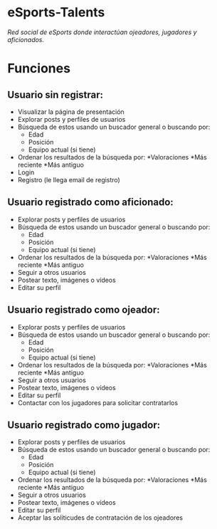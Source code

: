 # eSports-Talents

_Red social de eSports donde interactúan ojeadores, jugadores y aficionados._

# Funciones
## Usuario sin registrar:
* Visualizar la página de presentación
* Explorar posts y perfiles de usuarios
* Búsqueda de estos usando un buscador general o buscando por:
  * Edad
  * Posición
  * Equipo actual (si tiene)
* Ordenar los resultados de la búsqueda por:
  *Valoraciones
  *Más reciente
  *Más antiguo
* Login
* Registro (le llega email de registro)

## Usuario registrado como aficionado:
* Explorar posts y perfiles de usuarios
* Búsqueda de estos usando un buscador general o buscando por:
  * Edad
  * Posición
  * Equipo actual (si tiene)
* Ordenar los resultados de la búsqueda por:
  *Valoraciones
  *Más reciente
  *Más antiguo
* Seguir a otros usuarios
* Postear texto, imágenes o vídeos
* Editar su perfil

## Usuario registrado como ojeador:
* Explorar posts y perfiles de usuarios
* Búsqueda de estos usando un buscador general o buscando por:
  * Edad
  * Posición
  * Equipo actual (si tiene)
* Ordenar los resultados de la búsqueda por:
  *Valoraciones
  *Más reciente
  *Más antiguo
* Seguir a otros usuarios
* Postear texto, imágenes o vídeos
* Editar su perfil
* Contactar con los jugadores para solicitar contratarlos

## Usuario registrado como jugador:
* Explorar posts y perfiles de usuarios
* Búsqueda de estos usando un buscador general o buscando por:
  * Edad
  * Posición
  * Equipo actual (si tiene)
* Ordenar los resultados de la búsqueda por:
  *Valoraciones
  *Más reciente
  *Más antiguo
* Seguir a otros usuarios
* Postear texto, imágenes o vídeos
* Editar su perfil
* Aceptar las soliticudes de contratación de los ojeadores
